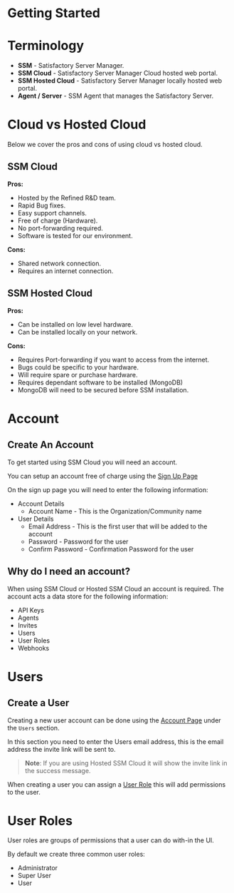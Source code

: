 # Getting Started

# Terminology

-   **SSM** - Satisfactory Server Manager.
-   **SSM Cloud** - Satisfactory Server Manager Cloud hosted web portal.
-   **SSM Hosted Cloud** - Satisfactory Server Manager locally hosted web portal.
-   **Agent / Server** - SSM Agent that manages the Satisfactory Server.

# Cloud vs Hosted Cloud

Below we cover the pros and cons of using cloud vs hosted cloud.

## SSM Cloud

**Pros:**

-   Hosted by the Refined R&D team.
-   Rapid Bug fixes.
-   Easy support channels.
-   Free of charge (Hardware).
-   No port-forwarding required.
-   Software is tested for our environment.

**Cons:**

-   Shared network connection.
-   Requires an internet connection.

## SSM Hosted Cloud

**Pros:**

-   Can be installed on low level hardware.
-   Can be installed locally on your network.

**Cons:**

-   Requires Port-forwarding if you want to access from the internet.
-   Bugs could be specific to your hardware.
-   Will require spare or purchase hardware.
-   Requires dependant software to be installed (MongoDB)
-   MongoDB will need to be secured before SSM installation.

# Account

## Create An Account

To get started using SSM Cloud you will need an account.

You can setup an account free of charge using the <a href="/signup">Sign Up Page</a>

On the sign up page you will need to enter the following information:

-   Account Details
    -   Account Name - This is the Organization/Community name
-   User Details
    -   Email Address - This is the first user that will be added to the account
    -   Password - Password for the user
    -   Confirm Password - Confirmation Password for the user

## Why do I need an account?

When using SSM Cloud or Hosted SSM Cloud an account is required. The account acts a data store for the following information:

-   API Keys
-   Agents
-   Invites
-   Users
-   User Roles
-   Webhooks

# Users

## Create a User

Creating a new user account can be done using the <a href="/dashboard/account">Account Page</a> under the `Users` section.

In this section you need to enter the Users email address, this is the email address the invite link will be sent to.

> **Note**: If you are using Hosted SSM Cloud it will show the invite link in the success message.

When creating a user you can assign a [User Role](#user-roles) this will add permissions to the user.

# User Roles

User roles are groups of permissions that a user can do with-in the UI.

By default we create three common user roles:

-   Administrator
-   Super User
-   User
